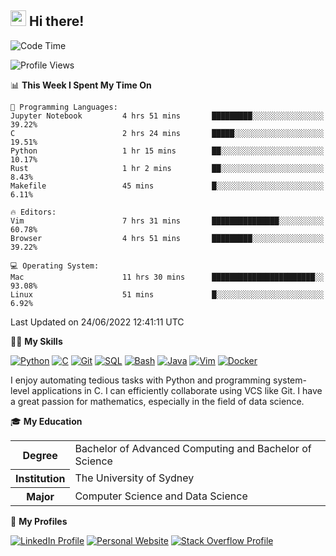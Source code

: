 ## <a href="#"><img src="https://media.giphy.com/media/hvRJCLFzcasrR4ia7z/giphy.gif" width="25px" height="25px"></a> Hi there!

<!--START_SECTION:waka-->
![Code Time](http://img.shields.io/badge/Code%20Time-327%20hrs%2052%20mins-blue)

![Profile Views](http://img.shields.io/badge/Profile%20Views-1-blue)

📊 **This Week I Spent My Time On** 

```text
💬 Programming Languages: 
Jupyter Notebook         4 hrs 51 mins       █████████░░░░░░░░░░░░░░░░   39.22% 
C                        2 hrs 24 mins       █████░░░░░░░░░░░░░░░░░░░░   19.51% 
Python                   1 hr 15 mins        ██░░░░░░░░░░░░░░░░░░░░░░░   10.17% 
Rust                     1 hr 2 mins         ██░░░░░░░░░░░░░░░░░░░░░░░   8.43% 
Makefile                 45 mins             █░░░░░░░░░░░░░░░░░░░░░░░░   6.11%

🔥 Editors: 
Vim                      7 hrs 31 mins       ███████████████░░░░░░░░░░   60.78% 
Browser                  4 hrs 51 mins       █████████░░░░░░░░░░░░░░░░   39.22%

💻 Operating System: 
Mac                      11 hrs 30 mins      ███████████████████████░░   93.08% 
Linux                    51 mins             █░░░░░░░░░░░░░░░░░░░░░░░░   6.92%

```


 Last Updated on 24/06/2022 12:41:11 UTC
<!--END_SECTION:waka-->

💪🏻 **My Skills**

[![Python](https://img.shields.io/badge/-Python-yellow?style=flat-square&logo=Python)](#-my-skills)
[![C     ](https://img.shields.io/badge/-C-blue?style=flat-square&logo=C)](#-my-skills)
[![Git   ](https://img.shields.io/badge/-Git-grey?style=flat-square&logo=Git)](#-my-skills)
[![SQL   ](https://img.shields.io/badge/-SQL-grey?style=flat-square&logo=SQLite)](#-my-skills)
[![Bash  ](https://img.shields.io/badge/-Bash-grey?style=flat-square&logo=GNU-Bash)](#-my-skills)
[![Java  ](https://img.shields.io/badge/-Java-grey?style=flat-square&logo=Java)](#-my-skills)
[![Vim   ](https://img.shields.io/badge/-Vim-grey?style=flat-square&logo=Vim)](#-my-skills)
[![Docker](https://img.shields.io/badge/-Docker-grey?style=flat-square&logo=Docker)](#-my-skills)

I enjoy automating tedious tasks with Python and programming system-level applications in C. I can efficiently collaborate using VCS like Git. I have a great passion for mathematics, especially in the field of data science.

🎓 **My Education**

<table>
<tr>
    <th>Degree</th>
    <td>Bachelor of Advanced Computing and Bachelor of Science</td>
</tr>
<tr>
    <th>Institution</th>
    <td>The University of Sydney</td>
</tr>
<tr>
    <th>Major</th>
    <td>Computer Science and Data Science</td>
</tr>
</table>

🔗 **My Profiles**

[![LinkedIn Profile](https://img.shields.io/badge/-LinkedIn-blue?style=social&logo=LinkedIn)](https://www.linkedin.com/in/ziao-ji)
[![Personal Website](https://img.shields.io/badge/-Personal%20Website-blue?style=social&logo=Bootstrap)](https://www.jiziao.works)
[![Stack Overflow Profile](https://img.shields.io/badge/-Stack%20Overflow-blue?style=social&logo=StackOverflow)](https://stackoverflow.com/users/11658924/spearandshield)
